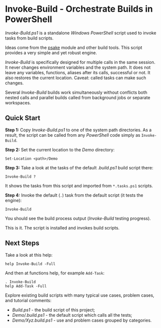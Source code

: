 
Invoke-Build - Orchestrate Builds in PowerShell
===============================================

*Invoke-Build.ps1* is a standalone *Windows PowerShell* script used to invoke
tasks from build scripts.

Ideas come from the [psake](https://github.com/JamesKovacs/psake) module and
other build tools. This script provides a very simple and yet robust engine.

*Invoke-Build* is specifically designed for multiple calls in the same session.
It never changes environment variables and the system path. It does not leave
any variables, functions, aliases after its calls, successful or not. It also
restores the current location. Caveat: called tasks can make such changes.

Several *Invoke-Build* builds work simultaneously without conflicts both nested
calls and parallel builds called from background jobs or separate workspaces.

## Quick Start

**Step 1:**
Copy *Invoke-Build.ps1* to one of the system path directories. As a result, the
script can be called from any *PowerShell* code simply as `Invoke-Build`.

**Step 2:**
Set the current location to the *Demo* directory:

    Set-Location <path>/Demo

**Step 3:**
Take a look at the tasks of the default *.build.ps1* build script there:

    Invoke-Build ?

It shows the tasks from this script and imported from `*.tasks.ps1` scripts.

**Step 4:**
Invoke the default (`.`) task from the default script (it tests the engine):

    Invoke-Build

You should see the build process output (*Invoke-Build* testing progress).

This is it. The script is installed and invokes build scripts.

## Next Steps

Take a look at this help:

    help Invoke-Build -Full

And then at functions help, for example `Add-Task`:

    . Invoke-Build
    help Add-Task -Full

Explore existing build scripts with many typical use cases, problem cases, and
tutorial comments:

* *Build.ps1* - the build script of this project;
* *Demo/.build.ps1* - the default script which calls all the tests;
* *Demo/Xyz.build.ps1* - use and problem cases grouped by categories.
